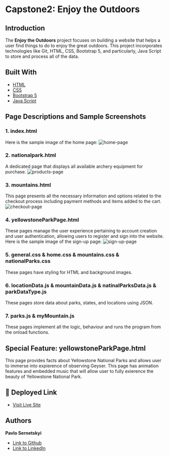 # Capstone2: Enjoy the Outdoors

## Introduction
The **Enjoy the Outdoors** project focuses on building a website that helps a user find things to do to enjoy the great outdoors. This project incorporates technologies like Git, HTML, CSS, Bootstrap 5, and particularly, Java Script to store and process all of the data.

## Built With
* [HTML](https://developer.mozilla.org/en-US/docs/Web/HTML)
* [CSS](https://developer.mozilla.org/en-US/docs/Web/CSS)
* [Bootstrap 5](https://getbootstrap.com/)
* [Java Script](https://developer.mozilla.org/en-US/docs/Web/JavaScript)

## Page Descriptions and Sample Screenshots

### 1. index.html 
Here is the sample image of the home page:
![home-page](https://github.com/PavloSernetskyi/Capstone2/assets/74708976/04b8461d-e86c-456a-9310-d6091b92b1ee)

### 2. nationalpark.html 
A dedicated page that displays all available archery equipment for purchase.
![products-page](https://github.com/PavloSernetskyi/Capstone2/assets/74708976/d938da88-c584-4d0b-9e02-a767c03d9643)


### 3. mountains.html 
This page presents all the necessary information and options related to the checkout process including payment methods and items added to the cart.
![checkout-page](https://github.com/PavloSernetskyi/Capstone1/assets/74708976/c5159ab3-c014-4f39-8191-127a2890ef97)

### 4. yellowstoneParkPage.html 
These pages manage the user experience pertaining to account creation and user authentication, allowing users to register and sign into the website.
Here is the sample image of the sign-up page:
![sign-up-page](https://github.com/PavloSernetskyi/Capstone1/assets/74708976/0a2fc703-ea12-4691-a218-3590af2af2f9)

### 5. general.css & home.css & mountains.css & nationalParks.css
These pages have styling for HTML and background images.

### 6.  locationData.js & mountainData.js & natinalParksData.js & parkDataType.js
These pages store data about parks, states, and locations using JSON.

### 7. parks.js & myMountain.js
These pages implement all the logic, behaviour and runs the program from the onload functions.

## Special Feature: yellowstoneParkPage.html
This page provides facts about Yellowstone National Parks and allows user to immerse into expierence of observing Geyser. This page has animation features and embedded music that will allow user to fully exierence the beauty of Yellowstone National Park.

## 🚀 Deployed Link
* [Visit Live Site](https://archerywebsite.pavlosernetskyi.repl.co)

## Authors

 **Pavlo Sernetskyi** 
- [Link to Github](https://github.com/PavloSernetskyi)
- [Link to LinkedIn](https://www.linkedin.com/in/pavlo-sernetskyi)




